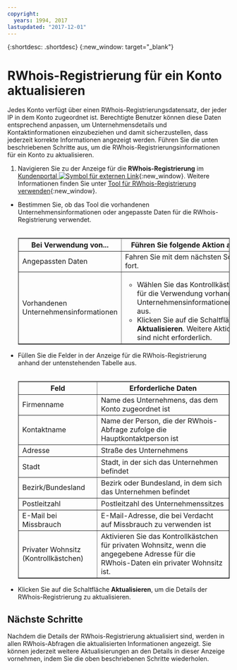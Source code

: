 ```yaml
---
copyright:
  years: 1994, 2017
lastupdated: "2017-12-01"
---
```


{:shortdesc: .shortdesc}
{:new_window: target="_blank"}

# RWhois-Registrierung für ein Konto aktualisieren

Jedes Konto verfügt über einen RWhois-Registrierungsdatensatz, der jeder IP in dem Konto zugeordnet ist. Berechtigte Benutzer können diese Daten entsprechend anpassen, um Unternehmensdetails und Kontaktinformationen einzubeziehen und damit sicherzustellen, dass jederzeit korrekte Informationen angezeigt werden. Führen Sie die unten beschriebenen Schritte aus, um die RWhois-Registrierungsinformationen für ein Konto zu aktualisieren.

1. Navigieren Sie zu der Anzeige für die **RWhois-Registrierung** im [Kundenportal ![Symbol für externen Link](../../icons/launch-glyph.svg "Symbol für externen Link")](https://control.softlayer.com/){:new_window}. Weitere Informationen finden Sie unter [Tool für RWhois-Registrierung verwenden](rwhois-screen.html){:new_window}.
* Bestimmen Sie, ob das Tool die vorhandenen Unternehmensinformationen oder angepasste Daten für die RWhois-Registrierung verwendet.<br/><br/><table border="1"><tr><th>Bei Verwendung von...</th><th>Führen Sie folgende Aktion aus...</th></tr><tr><td>Angepassten Daten</td><td>Fahren Sie mit dem nächsten Schritt fort.</td></tr><tr><td>Vorhandenen Unternehmensinformationen</td><td><ul><li>Wählen Sie das Kontrollkästchen für die Verwendung vorhandener Unternehmensinformationen**** aus.</li><li>Klicken Sie auf die Schaltfläche **Aktualisieren**. Weitere Aktionen sind nicht erforderlich.</li></ul></td></tr></table>
* Füllen Sie die Felder in der Anzeige für die RWhois-Registrierung anhand der untenstehenden Tabelle aus.<br/><br/><table border="1"><tr><th>Feld</th><th>Erforderliche Daten</th></tr><tr><td>Firmenname</td><td>Name des Unternehmens, das dem Konto zugeordnet ist</td></tr><tr><td>Kontaktname</td><td>Name der Person, die der RWhois-Abfrage zufolge die Hauptkontaktperson ist</td></tr><tr><td>Adresse</td><td>Straße des Unternehmens</td></tr><tr><td>Stadt</td><td>Stadt, in der sich das Unternehmen befindet</td></tr><tr><td>Bezirk/Bundesland</td><td>Bezirk oder Bundesland, in dem sich das Unternehmen befindet</td></tr><tr><td>Postleitzahl</td><td>Postleitzahl des Unternehmenssitzes</td></tr><tr><td>E-Mail bei Missbrauch</td><td>E-Mail-Adresse, die bei Verdacht auf Missbrauch zu verwenden ist</td></tr><tr><td>Privater Wohnsitz (Kontrollkästchen)</td><td>Aktivieren Sie das Kontrollkästchen für privaten Wohnsitz, wenn die angegebene Adresse für die RWhois-Daten ein privater Wohnsitz ist.</td></tr></table>
* Klicken Sie auf die Schaltfläche **Aktualisieren**, um die Details der RWhois-Registrierung zu aktualisieren.

## Nächste Schritte

Nachdem die Details der RWhois-Registrierung aktualisiert sind, werden in allen RWhois-Abfragen die aktualisierten Informationen angezeigt. Sie können jederzeit weitere Aktualisierungen an den Details in dieser Anzeige vornehmen, indem Sie die oben beschriebenen Schritte wiederholen.
